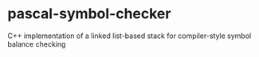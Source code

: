 # pascal-symbol-checker
C++ implementation of a linked list-based stack for compiler-style symbol balance checking
